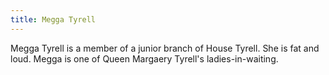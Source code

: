 ```yaml
---
title: Megga Tyrell
---
```


Megga Tyrell is a member of a junior branch of House Tyrell. She is fat and loud. Megga is one of Queen Margaery Tyrell's ladies-in-waiting.


